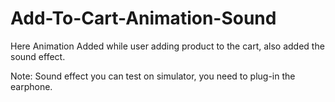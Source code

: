 # Add-To-Cart-Animation-Sound

Here Animation Added while user adding product to the cart, also added the sound effect. 

Note: Sound effect you can test on simulator, you need to plug-in the earphone. 

